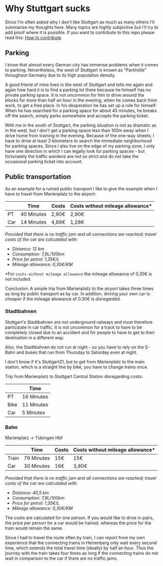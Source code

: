 # Why Stuttgart sucks

Since I'm often asked why I don't like Stuttgart as much as many others I'll summarize my thoughts here. Many topics are highly subjective but i'll try to add proof where it is possible. If you want to contribute to this repo please read this: [How to contribute](https://github.com/TheCodeOne/why-stuttgart-sucks/blob/master/CONTRIBUTING.md).

## Parking

I know that almost every German city has immense problems when it comes to parking. Nevertheless, the west of Stuttgart is known as "Parkhölle" throughout Germany due to its high population density.

A good friend of mine lives in the west of Stuttgart and tells me again and again how hard it is to find a parking lot there because he himself has no private parking space. It is not uncommon for him to drive around the blocks for more than half an hour in the evening, when he comes back from work, to get a free place. In his desperation he has set up a rule for himself: When he has searched for a parking space for about 45 minutes, he breaks off the search, simply parks somewhere and accepts the parking ticket.

With me in the south of Stuttgart, the parking situation is not as dramatic as in the west, but I don't get a parking space less than 100m away when I drive home from training in the evening. Because of the one-way streets, I have to drive at least 3 kilometers to search the immediate neighborhood for parking spaces.
Since I also live on the edge of my parking zone, I only have one direction in which I can legally look for parking spaces - but fortunately the traffic wardens are not so strict and do not take the occasional parking ticket into account.


## Public transportation

As an example for a ruined public transport I like to give the example when I have to travel from Marienplatz to the airport:

|      | Time       | Costs  | Costs without mileage allowance* |
|------|------------|--------|----------------------------------|
| PT   | 40 Minutes | 2,90€  | 2,90€                            |
| Car  | 14 Minutes | 4,88€  | 1,28€                            |

*Provided that there is no traffic jam and all connections are reached; travel costs of the car are calculated with:*

- *Distance: 12 km*
- *Consumption: 7,9L/100km* 
- *Price for petrol: 1,35€/L*
- *Mileage allowance: 0,30€/KM*

*For `costs without mileage allowance` the mileage allowance of 0,30€ is not included.

Conclusion: A simple trip from Marienplatz to the airport takes three times as long by public transport as by car. 
In addition, driving your own car is cheaper if the mileage allowance of 0.30€ is disregarded.

<!-- Add comparison to other "big" cities in germany -->


### Stadtbahnen

Stuttgart's Stadtbahnen are not underground railways and must therefore participate in car traffic. It is not uncommon for a track to have to be completely closed due to an accident and for people to have to get to their destination in a different way.

Also, the Stadtbahnen do not run at night - so you have to rely on the S-Bahn and buses that run from Thursday to Saturday even at night.

I don't know if it's Stuttgart21, but to get from Marienplatz to the main station, which is a straight line by bike, you have to change trains once.

Trip from Marienplatz to Stuttgart Central Station disregarding costs:

|      | Time       |
|------|------------|
| PT   | 16 Minutes |
| Bike | 11 Minutes |
| Car  | 5 Minutes  |


### Bahn

Marienplatz -> Tübingen Hbf

|       | Time       | Costs | Costs without mileage allowance* |
|-------|------------|-------|----------------------------------|
| Train | 76 Minutes | 15€   | 15€                              |
| Car   | 30 Minutes | 16€   | 3,80€                            |

*Provided that there is no traffic jam and all connections are reached; travel costs of the car are calculated with:*

- *Distance: 40,5 km*
- *Consumption: 7,9L/100km* 
- *Price for petrol: 1,35€/L*
- *Mileage allowance: 0,30€/KM*

The costs are calculated for one person. If you would like to drive in pairs, the price per person for a car would be halved, whereas the price for the train would remain the same.

Since I had to travel the route often by train, I can report from my own experience that the connecting trains in Herrenberg only wait every second time, which extends the total travel time (ideally) by half an hour. Thus the journey with the train takes four times as long if the connecting trains do not wait in comparison to the car if there are no traffic jams.
